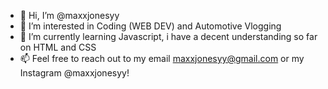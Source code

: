 - 👋 Hi, I’m @maxxjonesyy
- 👀 I’m interested in Coding (WEB DEV) and Automotive Vlogging
- 🌱 I’m currently learning Javascript, i have a decent understanding so far on HTML and CSS
- 📫 Feel free to reach out to my email maxxjonesyy@gmail.com or my Instagram @maxxjonesyy!

